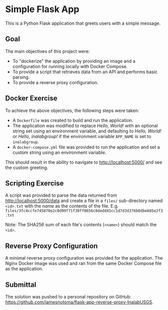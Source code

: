 # Simple Flask App

This is a Python Flask application that greets users with a simple message.

## Goal

The main objectives of this project were:

- To "dockerize" the application by providing an image and a configuration for running locally with Docker Compose.
- To provide a script that retrieves data from an API and performs basic parsing.
- To provide a reverse proxy configuration.

## Docker Exercise

To achieve the above objectives, the following steps were taken:

- A `Dockerfile` was created to build and run the application.
- The application was modified to replace _Hello, World!_ with an optional string set using an environment variable, and defaulting to _Hello, World!_ or _Hello, inalabgroup!_ if the environment variable `APP_NAME` is set to `inalabgroup`.
- A `docker-compose.yml` file was provided to run the application and set a custom string using an environment variable.

This should result in the ability to navigate to <http://localhost:5000/> and see the custom greeting.

## Scripting Exercise

A script was provided to parse the data returned from <http://localhost:5000/data> and create a file in a `files/` sub-directory named `<id>.txt` with the _name_ as the contents of the file.
E.g. `files/3fc4ccfe745870e2c0d99f71f30ff0656c8dedd41cc1d7d3d376b0dbe685e2f3.txt`

Note: The SHA256 sum of each file's contents (`<name>`) should match the `<id>`.

## Reverse Proxy Configuration

A minimal reverse proxy configuration was provided for the application. The Nginx Docker image was used and ran from the same Docker Compose file as the application.

## Submittal

The solution was pushed to a personal repository on GitHub: https://github.com/jamesnotoma/flask-app-reverse-proxy-InalabUSGS.
